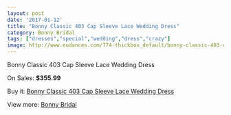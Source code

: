```yaml
---
layout: post
date: '2017-01-12'
title: "Bonny Classic 403 Cap Sleeve Lace Wedding Dress"
category: Bonny Bridal
tags: ["dresses","special","wedding","dress","crazy"]
image: http://www.eudances.com/774-thickbox_default/bonny-classic-403-cap-sleeve-lace-wedding-dress.jpg
---
```

Bonny Classic 403 Cap Sleeve Lace Wedding Dress

On Sales: **$355.99**
<a href="https://www.eudances.com/en/bonny-bridal/257-bonny-classic-403-cap-sleeve-lace-wedding-dress.html"><amp-img layout="responsive" width="600" height="600" src="//www.eudances.com/774-thickbox_default/bonny-classic-403-cap-sleeve-lace-wedding-dress.jpg" alt="Bonny Classic 403 Cap Sleeve Lace Wedding Dress 0" /></a>
<a href="https://www.eudances.com/en/bonny-bridal/257-bonny-classic-403-cap-sleeve-lace-wedding-dress.html"><amp-img layout="responsive" width="600" height="600" src="//www.eudances.com/775-thickbox_default/bonny-classic-403-cap-sleeve-lace-wedding-dress.jpg" alt="Bonny Classic 403 Cap Sleeve Lace Wedding Dress 1" /></a>

Buy it: [Bonny Classic 403 Cap Sleeve Lace Wedding Dress](https://www.eudances.com/en/bonny-bridal/257-bonny-classic-403-cap-sleeve-lace-wedding-dress.html "Bonny Classic 403 Cap Sleeve Lace Wedding Dress")

View more: [Bonny Bridal](https://www.eudances.com/en/3-bonny-bridal "Bonny Bridal")